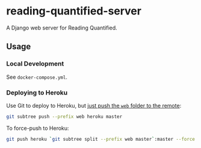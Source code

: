 # reading-quantified-server

A Django web server for Reading Quantified.

## Usage

### Local Development

See `docker-compose.yml`.

### Deploying to Heroku

Use Git to deploy to Heroku, but [just push the `web` folder to the remote](https://coderwall.com/p/ssxp5q/heroku-deployment-without-the-app-being-at-the-repo-root-in-a-subfolder):

```bash
git subtree push --prefix web heroku master
```

To force-push to Heroku:

```bash
git push heroku `git subtree split --prefix web master`:master --force
```